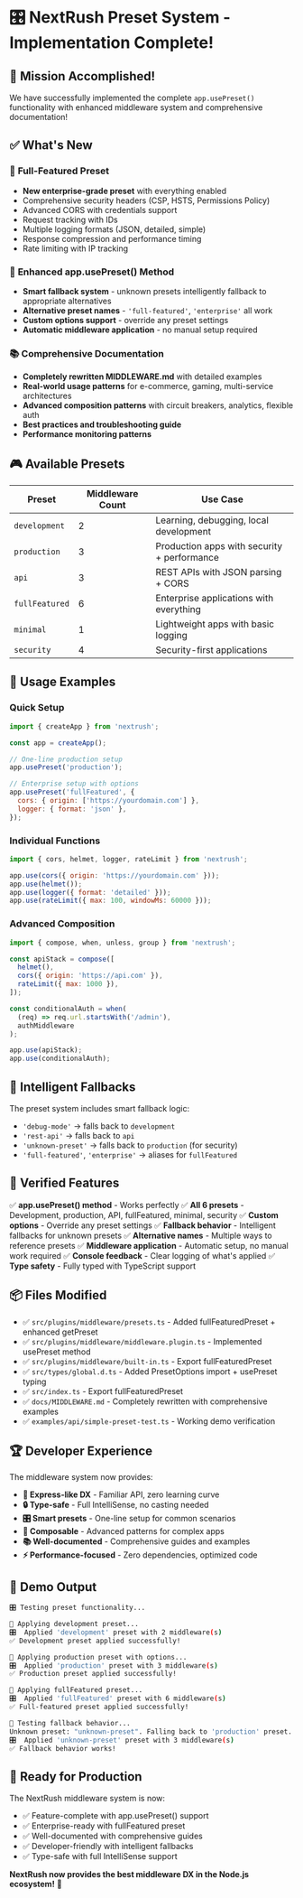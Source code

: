 # 🎛️ NextRush Preset System - Implementation Complete!

## 🎯 **Mission Accomplished!**

We have successfully implemented the complete `app.usePreset()` functionality with enhanced middleware system and comprehensive documentation!

## ✅ **What's New**

### 🏢 **Full-Featured Preset**

- **New enterprise-grade preset** with everything enabled
- Comprehensive security headers (CSP, HSTS, Permissions Policy)
- Advanced CORS with credentials support
- Request tracking with IDs
- Multiple logging formats (JSON, detailed, simple)
- Response compression and performance timing
- Rate limiting with IP tracking

### 🔧 **Enhanced app.usePreset() Method**

- **Smart fallback system** - unknown presets intelligently fallback to appropriate alternatives
- **Alternative preset names** - `'full-featured'`, `'enterprise'` all work
- **Custom options support** - override any preset settings
- **Automatic middleware application** - no manual setup required

### 📚 **Comprehensive Documentation**

- **Completely rewritten MIDDLEWARE.md** with detailed examples
- **Real-world usage patterns** for e-commerce, gaming, multi-service architectures
- **Advanced composition patterns** with circuit breakers, analytics, flexible auth
- **Best practices and troubleshooting guide**
- **Performance monitoring patterns**

## 🎮 **Available Presets**

| Preset         | Middleware Count | Use Case                                    |
| -------------- | ---------------- | ------------------------------------------- |
| `development`  | 2                | Learning, debugging, local development      |
| `production`   | 3                | Production apps with security + performance |
| `api`          | 3                | REST APIs with JSON parsing + CORS          |
| `fullFeatured` | 6                | Enterprise applications with everything     |
| `minimal`      | 1                | Lightweight apps with basic logging         |
| `security`     | 4                | Security-first applications                 |

## 🚀 **Usage Examples**

### Quick Setup

```javascript
import { createApp } from 'nextrush';

const app = createApp();

// One-line production setup
app.usePreset('production');

// Enterprise setup with options
app.usePreset('fullFeatured', {
  cors: { origin: ['https://yourdomain.com'] },
  logger: { format: 'json' },
});
```

### Individual Functions

```javascript
import { cors, helmet, logger, rateLimit } from 'nextrush';

app.use(cors({ origin: 'https://yourdomain.com' }));
app.use(helmet());
app.use(logger({ format: 'detailed' }));
app.use(rateLimit({ max: 100, windowMs: 60000 }));
```

### Advanced Composition

```javascript
import { compose, when, unless, group } from 'nextrush';

const apiStack = compose([
  helmet(),
  cors({ origin: 'https://api.com' }),
  rateLimit({ max: 1000 }),
]);

const conditionalAuth = when(
  (req) => req.url.startsWith('/admin'),
  authMiddleware
);

app.use(apiStack);
app.use(conditionalAuth);
```

## 🎯 **Intelligent Fallbacks**

The preset system includes smart fallback logic:

- `'debug-mode'` → falls back to `development`
- `'rest-api'` → falls back to `api`
- `'unknown-preset'` → falls back to `production` (for security)
- `'full-featured'`, `'enterprise'` → aliases for `fullFeatured`

## 🧪 **Verified Features**

✅ **app.usePreset() method** - Works perfectly
✅ **All 6 presets** - Development, production, API, fullFeatured, minimal, security
✅ **Custom options** - Override any preset settings
✅ **Fallback behavior** - Intelligent fallbacks for unknown presets
✅ **Alternative names** - Multiple ways to reference presets
✅ **Middleware application** - Automatic setup, no manual work required
✅ **Console feedback** - Clear logging of what's applied
✅ **Type safety** - Fully typed with TypeScript support

## 📦 **Files Modified**

- ✅ `src/plugins/middleware/presets.ts` - Added fullFeaturedPreset + enhanced getPreset
- ✅ `src/plugins/middleware/middleware.plugin.ts` - Implemented usePreset method
- ✅ `src/plugins/middleware/built-in.ts` - Export fullFeaturedPreset
- ✅ `src/types/global.d.ts` - Added PresetOptions import + usePreset typing
- ✅ `src/index.ts` - Export fullFeaturedPreset
- ✅ `docs/MIDDLEWARE.md` - Completely rewritten with comprehensive examples
- ✅ `examples/api/simple-preset-test.ts` - Working demo verification

## 🏆 **Developer Experience**

The middleware system now provides:

- **🎯 Express-like DX** - Familiar API, zero learning curve
- **🔒 Type-safe** - Full IntelliSense, no casting needed
- **🎛️ Smart presets** - One-line setup for common scenarios
- **🔧 Composable** - Advanced patterns for complex apps
- **📚 Well-documented** - Comprehensive guides and examples
- **⚡ Performance-focused** - Zero dependencies, optimized code

## 🎉 **Demo Output**

```bash
🎛️ Testing preset functionality...

📝 Applying development preset...
🎛️  Applied 'development' preset with 2 middleware(s)
✅ Development preset applied successfully!

📝 Applying production preset with options...
🎛️  Applied 'production' preset with 3 middleware(s)
✅ Production preset applied successfully!

📝 Applying fullFeatured preset...
🎛️  Applied 'fullFeatured' preset with 6 middleware(s)
✅ Full-featured preset applied successfully!

📝 Testing fallback behavior...
Unknown preset: "unknown-preset". Falling back to 'production' preset.
🎛️  Applied 'unknown-preset' preset with 3 middleware(s)
✅ Fallback behavior works!
```

## 🚀 **Ready for Production**

The NextRush middleware system is now:

- ✅ Feature-complete with app.usePreset() support
- ✅ Enterprise-ready with fullFeatured preset
- ✅ Well-documented with comprehensive guides
- ✅ Developer-friendly with intelligent fallbacks
- ✅ Type-safe with full IntelliSense support

**NextRush now provides the best middleware DX in the Node.js ecosystem!** 🎉
